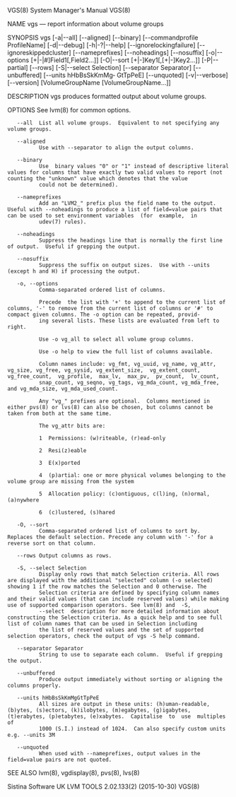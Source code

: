 VGS(8)                                                                                   System Manager's Manual                                                                                   VGS(8)

NAME
       vgs — report information about volume groups

SYNOPSIS
       vgs  [-a|--all]  [--aligned]  [--binary] [--commandprofile ProfileName] [-d|--debug] [-h|-?|--help] [--ignorelockingfailure] [--ignoreskippedcluster] [--nameprefixes] [--noheadings] [--nosuffix]
       [-o|--options [+|-|#]Field1[,Field2...]]  [-O|--sort [+|-]Key1[,[+|-]Key2...]]  [-P|--partial] [--rows] [-S|--select  Selection]  [--separator  Separator]  [--unbuffered]  [--units  hHbBsSkKmMg‐
       GtTpPeE] [--unquoted] [-v|--verbose] [--version] [VolumeGroupName [VolumeGroupName...]]

DESCRIPTION
       vgs produces formatted output about volume groups.

OPTIONS
       See lvm(8) for common options.

       --all  List all volume groups.  Equivalent to not specifying any volume groups.

       --aligned
              Use with --separator to align the output columns.

       --binary
              Use  binary values "0" or "1" instead of descriptive literal values for columns that have exactly two valid values to report (not counting the "unknown" value which denotes that the value
              could not be determined).

       --nameprefixes
              Add an "LVM2_" prefix plus the field name to the output.  Useful with --noheadings to produce a list of field=value pairs that can be used to set environment variables  (for  example,  in
              udev(7) rules).

       --noheadings
              Suppress the headings line that is normally the first line of output.  Useful if grepping the output.

       --nosuffix
              Suppress the suffix on output sizes.  Use with --units (except h and H) if processing the output.

       -o, --options
              Comma-separated ordered list of columns.

              Precede  the list with '+' to append to the current list of columns, '-' to remove from the current list of columns or '#' to compact given columns. The -o option can be repeated, provid‐
              ing several lists. These lists are evaluated from left to right.

              Use -o vg_all to select all volume group columns.

              Use -o help to view the full list of columns available.

              Column names include: vg_fmt, vg_uuid, vg_name, vg_attr, vg_size, vg_free, vg_sysid, vg_extent_size,  vg_extent_count,  vg_free_count,  vg_profile,  max_lv,  max_pv,  pv_count,  lv_count,
              snap_count, vg_seqno, vg_tags, vg_mda_count, vg_mda_free, and vg_mda_size, vg_mda_used_count.

              Any "vg_" prefixes are optional.  Columns mentioned in either pvs(8) or lvs(8) can also be chosen, but columns cannot be taken from both at the same time.

              The vg_attr bits are:

              1  Permissions: (w)riteable, (r)ead-only

              2  Resi(z)eable

              3  E(x)ported

              4  (p)artial: one or more physical volumes belonging to the volume group are missing from the system

              5  Allocation policy: (c)ontiguous, c(l)ing, (n)ormal, (a)nywhere

              6  (c)lustered, (s)hared

       -O, --sort
              Comma-separated ordered list of columns to sort by.  Replaces the default selection. Precede any column with '-' for a reverse sort on that column.

       --rows Output columns as rows.

       -S, --select Selection
              Display only rows that match Selection criteria. All rows are displayed with the additional "selected" column (-o selected) showing 1 if the row matches the Selection and 0 otherwise. The
              Selection criteria are defined by specifying column names and their valid values (that can include reserved values) while making use of supported comparison operators. See lvm(8) and  -S,
              --select  description for more detailed information about constructing the Selection criteria. As a quick help and to see full list of column names that can be used in Selection including
              the list of reserved values and the set of supported selection operators, check the output of vgs -S help command.

       --separator Separator
              String to use to separate each column.  Useful if grepping the output.

       --unbuffered
              Produce output immediately without sorting or aligning the columns properly.

       --units hHbBsSkKmMgGtTpPeE
              All sizes are output in these units: (h)uman-readable, (b)ytes, (s)ectors, (k)ilobytes, (m)egabytes, (g)igabytes, (t)erabytes, (p)etabytes, (e)xabytes.  Capitalise  to  use  multiples  of
              1000 (S.I.) instead of 1024.  Can also specify custom units e.g. --units 3M

       --unquoted
              When used with --nameprefixes, output values in the field=value pairs are not quoted.

SEE ALSO
       lvm(8), vgdisplay(8), pvs(8), lvs(8)

Sistina Software UK                                                                 LVM TOOLS 2.02.133(2) (2015-10-30)                                                                             VGS(8)
